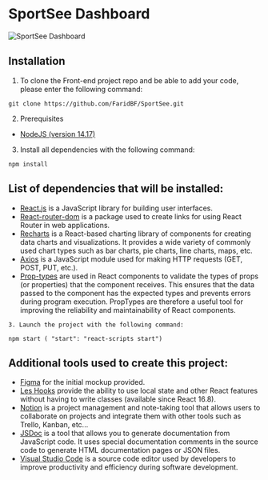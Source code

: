 # SportSee Dashboard

<img src = "../front-end-sportsee//src//assets/illustrationReadMe/sport-see.png" alt = "SportSee Dashboard">

## Installation

1. To clone the Front-end project repo and be able to add your code, please enter the following command:

```
git clone https://github.com/FaridBF/SportSee.git
```

2. Prerequisites

- [NodeJS (version 14.17)](https://nodejs.org/en/)

3. Install all dependencies with the following command:

```
npm install
```

## List of dependencies that will be installed:

- [React.js](https://fr.reactjs.org/) is a JavaScript library for building user interfaces.
- [React-router-dom](https://www.npmjs.com/package/react-router-dom) is a package used to create links for using React Router in web applications.
- [Recharts](https://recharts.org/en-US) is a React-based charting library of components for creating data charts and visualizations. It provides a wide variety of commonly used chart types such as bar charts, pie charts, line charts, maps, etc.
- [Axios](https://axios-http.com/fr/docs/intro) is a JavaScript module used for making HTTP requests (GET, POST, PUT, etc.).
- [Prop-types](https://github.com/facebook/prop-types) are used in React components to validate the types of props (or properties) that the component receives. This ensures that the data passed to the component has the expected types and prevents errors during program execution. PropTypes are therefore a useful tool for improving the reliability and maintainability of React components.

```
3. Launch the project with the following command:
```

```
npm start ( "start": "react-scripts start")
```

## Additional tools used to create this project:

- [Figma](https://www.figma.com/file/BMomGVZqLZb811mDMShpLu/UI-design-Sportify-FR?node-id=0%3A1) for the initial mockup provided.
- [Les Hooks](https://fr.reactjs.org/docs/hooks-state.html) provide the ability to use local state and other React features without having to write classes (available since React 16.8).
- [Notion](https://www.notion.so/Tableau-de-bord-SportSee-6686aa4b5f44417881a4884c9af5669e) is a project management and note-taking tool that allows users to collaborate on projects and integrate them with other tools such as Trello, Kanban, etc...
- [JSDoc](https://jsdoc.app/) is a tool that allows you to generate documentation from JavaScript code. It uses special documentation comments in the source code to generate HTML documentation pages or JSON files.
- [Visual Studio Code](https://code.visualstudio.com/) is a source code editor used by developers to improve productivity and efficiency during software development.
